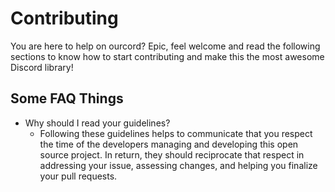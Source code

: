 # Contributing
You are here to help on ourcord? Epic, feel welcome and read the following sections to know how to start contributing and make this the most awesome Discord library!

## Some FAQ Things

- Why should I read your guidelines?
  - Following these guidelines helps to communicate that you respect the time of the developers managing and developing this open source project. In return, they should reciprocate that respect in addressing your issue, assessing changes, and helping you finalize your pull requests.
